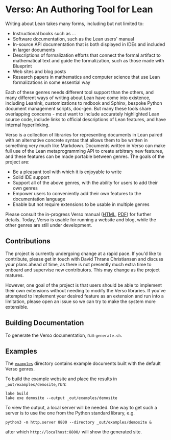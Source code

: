 # Verso: An Authoring Tool for Lean

Writing about Lean takes many forms, including but not limited to:

 * Instructional books such as ...
 * Software documentation, such as the Lean users' manual
 * In-source API documentation that is both displayed in IDEs and included in larger documents
 * Descriptions of formalization efforts that connect the formal artifact to mathematical text and guide the formalization, such as those made with Blueprint
 * Web sites and blog posts
 * Research papers in mathematics and computer science that use Lean formalizations in some essential way

Each of these genres needs different tool support than the others, and many different ways of writing about Lean have come into existence, including LeanInk, customizations to mdbook and Sphinx, bespoke Python document management scripts, doc-gen. But many these tools share overlapping concerns - most want to include accurately highlighted Lean source code, include links to official descriptions of Lean features, and have internal hyperlinking.

Verso is a collection of libraries for representing documents in Lean paired with an alternative concrete syntax that allows them to be written in something very much like Markdown. Documents written in Verso can make full use of the Lean metaprogramming API to create arbitrary new features, and these features can be made portable between genres. The goals of the project are:

 * Be a pleasant tool with which it is enjoyable to write
 * Solid IDE support
 * Support all of the above genres, with the ability for users to add their own genres
 * Empower users to conveniently add their own features to the documentation language
 * Enable but not require extensions to be usable in multiple genres

Please consult the in-progress Verso manual ([HTML](https://github.com/leanprover/verso/releases/download/latest/html-single-page.zip), [PDF](https://github.com/leanprover/verso/releases/download/latest/manual.pdf)) for further details. Today, Verso is usable for running a website and blog, while the other genres are still under development.

## Contributions

The project is currently undergoing change at a rapid pace. If you'd like to contribute, please get in touch with David Thrane Christiansen and discuss your plans ahead of time, as there is not presently much extra time to onboard and supervise new contributors. This may change as the project matures.

However, one goal of the project is that users should be able to implement their own extensions without needing to modify the Verso libraries. If you've attempted to implement your desired feature as an extension and run into a limitation, please open an issue so we can try to make the system more extensible.

## Building Documentation

To generate the Verso documentation, run `generate.sh`.

## Examples

The [`examples`](./examples) directory contains example documents built with the default Verso genres.

To build the example website and place the results in `_out/examples/demosite`, run:
```
lake build
lake exe demosite --output _out/examples/demosite
```

To view the output, a local server will be needed. One way to get such a server is to use the one from the Python standard library, e.g.
```
python3 -m http.server 8800 --directory _out/examples/demosite &
```
after which `http://localhost:8800/` will show the generated site.
